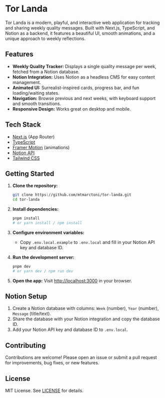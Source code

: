 
# Tor Landa

Tor Landa is a modern, playful, and interactive web application for tracking and sharing weekly quality messages. Built with Next.js, TypeScript, and Notion as a backend, it features a beautiful UI, smooth animations, and a unique approach to weekly reflections.

## Features

- **Weekly Quality Tracker:** Displays a single quality message per week, fetched from a Notion database.
- **Notion Integration:** Uses Notion as a headless CMS for easy content management.
- **Animated UI:** Surrealist-inspired cards, progress bar, and fun loading/waiting states.
- **Navigation:** Browse previous and next weeks, with keyboard support and smooth transitions.
- **Responsive Design:** Works great on desktop and mobile.

## Tech Stack

- [Next.js](https://nextjs.org/) (App Router)
- [TypeScript](https://www.typescriptlang.org/)
- [Framer Motion](https://www.framer.com/motion/) (animations)
- [Notion API](https://developers.notion.com/)
- [Tailwind CSS](https://tailwindcss.com/)

## Getting Started

1. **Clone the repository:**
	```bash
	git clone https://github.com/mtmarctoni/tor-landa.git
	cd tor-landa
	```

2. **Install dependencies:**
	```bash
	pnpm install
	# or yarn install / npm install
	```

3. **Configure environment variables:**
	- Copy `.env.local.example` to `.env.local` and fill in your Notion API key and database ID.

4. **Run the development server:**
	```bash
	pnpm dev
	# or yarn dev / npm run dev
	```

5. **Open the app:**
	Visit [http://localhost:3000](http://localhost:3000) in your browser.

## Notion Setup

1. Create a Notion database with columns: `Week` (number), `Year` (number), `Message` (title/text).
2. Share the database with your Notion integration and copy the database ID.
3. Add your Notion API key and database ID to `.env.local`.

## Contributing

Contributions are welcome! Please open an issue or submit a pull request for improvements, bug fixes, or new features.

## License

MIT License. See [LICENSE](LICENSE) for details.
